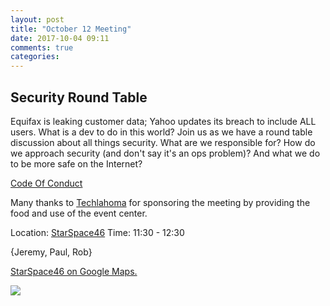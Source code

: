 ```yaml
---
layout: post
title: "October 12 Meeting"
date: 2017-10-04 09:11
comments: true
categories: 
---
```


## Security Round Table

Equifax is leaking customer data; Yahoo updates its breach to include ALL users. What is a dev to do in this world? Join us as we have a round table discussion about all things security. What are we responsible for? How do we approach security (and don't say it's an ops problem)? And what we do to be more safe on the Internet?

[Code Of Conduct](http://www.okcruby.org/about/)

Many thanks to [Techlahoma](http://www.techlahoma.org/) for sponsoring the meeting by providing the food and use of the event center.

Location: [StarSpace46][ss46]
Time: 11:30 - 12:30

{Jeremy, Paul, Rob}

<a href="https://www.google.com/maps/place/1141+W+Sheridan+Ave,+Oklahoma+City,+OK+73106/@35.4667943,-97.5343547,17z/data=!3m1!4b1!4m5!3m4!1s0x87b210d6c554c175:0x427474147d8d3d19!8m2!3d35.46679!4d-97.532166">StarSpace46 on Google Maps.</a>

<img src="{{root_url}}/images/starspace46_parking.jpg" class="fit">

[ss46]: http://www.starspace46.com/
